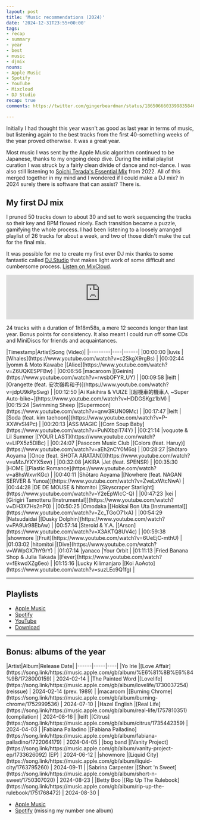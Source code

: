 ```yaml
---
layout: post
title: 'Music recommendations (2024)'
date: '2024-12-31T23:55+00:00'
tags:
- recap
- summary
- year
- best
- music
- djmix
nouns:
- Apple Music
- Spotify
- YouTube
- Mixcloud
- DJ Studio
recap: true
comments: https://twitter.com/gingerbeardman/status/1865066603399835846

---
```


Initially I had thought this year wasn't as good as last year in terms of music, but listening again to the best tracks from the first 40-something weeks of the year proved otherwise. It was a great year.

Most music I was sent by the Apple Music algorithm continued to be Japanese, thanks to my ongoing deep dive. During the initial playlist curation I was struck by a fairly clean divide of dance and not-dance. I was also still listening to [Soichi Terada's Essential Mix](https://www.mixcloud.com/musiclover1980/soichi-terada-essential-mix-2022-03-05/) from 2022. All of this merged together in my mind and I wondered if I could make a DJ mix? In 2024 surely there is software that can assist? There is.

## My first DJ mix

I pruned 50 tracks down to about 30 and set to work sequencing the tracks so their key and BPM flowed nicely. Each transition became a puzzle, gamifying the whole process. I had been listening to a loosely arranged playlist of 26 tracks for about a week, and two of those didn't make the cut for the final mix.

It was possible for me to create my first ever DJ mix thanks to some fantastic called [DJ.Studio](https://dj.studio) that makes light work of some difficult and cumbersome process. [Listen on MixCloud](https://www.mixcloud.com/gingerbeardman/2024/).

<iframe width="100%" height="120" src="https://player-widget.mixcloud.com/widget/iframe/?hide_cover=1&feed=%2Fgingerbeardman%2F2024%2F" frameborder="0" ></iframe>

24 tracks with a duration of 1h18m58s, a mere 12 seconds longer than last year. Bonus points for consistency. It also meant I could run off some CDs and MiniDiscs for friends and acquaintances.

<div class="table-wrapper" markdown="block">
|Timestamp|Artist|Song (Video)|
|---------|----|------|
|00:00:00 |luvis |[Whales](https://www.youtube.com/watch?v=c2SkgX9rgBs) |
|00:02:44 |yomm & Moto Kawabe |[Alice](https://www.youtube.com/watch?v=Z6UQKESPFBw) |
|00:06:56 |macaroom |[Geinin](https://www.youtube.com/watch?v=rwsbOFYR_UY) |
|00:09:58 |leift |[Orangette (feat. 安次嶺希和子)](https://www.youtube.com/watch?v=jdpU9kPpSwg) |
|00:12:50 |Ai Kakihira & VUIZE |[超機車的機車人 ~Super Auto-bike~](https://www.youtube.com/watch?v=HDDGSKgz1bM) |
|00:15:24 |Swimming Sheep |[Supermoon](https://www.youtube.com/watch?v=qnw3RUN09Mc) |
|00:17:47 |leift |[Soda (feat. kim taehoon)](https://www.youtube.com/watch?v=P-XXWvSl4Pc) |
|00:20:13 |ASS MAGIC |[Corn Soup Baby](https://www.youtube.com/watch?v=PuNXbziT74Y) |
|00:21:14 |voquote & Lil Summer |[YOUR LAST](https://www.youtube.com/watch?v=LlPX5z5DlBc) |
|00:24:07 |Pasocom Music Club |[Colors (feat. Haruy)](https://www.youtube.com/watch?v=aEh2nCY0M6o) |
|00:28:27 |Shōtaro Aoyama |[Once (feat. SHOTA ARATANI)](https://www.youtube.com/watch?v=uMzJYXYX5xw) |
|00:32:08 |AKIRA |Jet (feat. SPENSR) |
|00:35:30 |HOME |[Plastic Romance](https://www.youtube.com/watch?v=a8hsWxvrKGc) |
|00:40:11 |Shōtaro Aoyama |[Nowhere (feat. NAGAN SERVER & Yunoa)](https://www.youtube.com/watch?v=ZveLxWtcNwA) |
|00:44:28 |DE DE MOUSE & hitomitoi |[Skyscraper Starlight](https://www.youtube.com/watch?v=Y2eEpWIcC-Q) |
|00:47:23 |kei |[Girigiri Tamotteru [Instrumental]](https://www.youtube.com/watch?v=DH3X7Hs2nP0) |
|00:50:25 |Omodaka |[Hokkai Bon Uta [Instrumental]](https://www.youtube.com/watch?v=Zc_TGoO71xA) |
|00:54:29 |Natsudaidai |[Dusky Dolphin](https://www.youtube.com/watch?v=PA9Ur98EbAw) |
|00:57:14 |Steroid & Y.A. |[Arson](https://www.youtube.com/watch?v=X3AKTQ8UV4c) |
|00:59:38 |showmore |[Fruit](https://www.youtube.com/watch?v=6UeEjC-mthU) |
|01:03:02 |hitomitoi |[Dive](https://www.youtube.com/watch?v=WWpGX7hY9rY) |
|01:07:14 |yanaco |Your Orbit |
|01:11:13 |Fried Banana Shop & Julia Takada |[Fever](https://www.youtube.com/watch?v=fEkwdXZg6eo) |
|01:15:16 |Lucky Kilimanjaro |[Koi AoAoto](https://www.youtube.com/watch?v=suzLEc9Q1fg) |

</div>

----

## Playlists

- [Apple Music](https://music.apple.com/gb/playlist/japanese-best-of-2024/pl.u-KRzZBtDLoK2)
- [Spotify](https://open.spotify.com/playlist/7ruaRCzShrcfzKsy4GaYzm)
- [YouTube](https://www.youtube.com/playlist?list=PLfF-zlMNYMd9Vlb7l3uCwQO_eh2VTAtc_)
- [Download](https://mega.nz/folder/UkokGISS#zZHaUOzcD1KmNY_yNbzwXQ)

----

## Bonus: albums of the year

<div class="table-wrapper" markdown="block">
|Artist|Album|Release Date|
|------|-----|----|
|Yo Irie |[Love Affair](https://song.link/https://music.apple.com/gb/album/%E6%81%8B%E6%84%9B/1728000159) | 2024-02-14 |
|The Painted Word |[Lovelife](https://song.link/https://music.apple.com/gb/album/lovelife/1730037254) (reissue) | 2024-02-14 (prev. 1989) |
|macaroom |[Burning Chrome](https://song.link/https://music.apple.com/gb/album/burning-chrome/1752999536) | 2024-07-10 |
|Hazel English |[Real Life](https://song.link/https://music.apple.com/gb/album/real-life/1757810351) (compilation) | 2024-08-16 |
|leift |[Citrus](https://song.link/https://music.apple.com/gb/album/citrus/1735442359) | 2024-04-03 |
|Fabiana Palladino |[Fabiana Palladino](https://song.link/https://music.apple.com/gb/album/fabiana-palladino/1722064179) | 2024-04-05 |
|bog band |[Vanity Project](https://song.link/https://music.apple.com/gb/album/vanity-project-ep/1733626092) (EP) | 2024-06-12 |
|showmore |[Liquid City](https://song.link/https://music.apple.com/gb/album/liquid-city/1763795260) | 2024-09-11 |
|Sabrina Carpenter |[Short 'n Sweet](https://song.link/https://music.apple.com/gb/album/short-n-sweet/1750307020) | 2024-08-23 |
|Betty Boo |[Rip Up The Rulebook](https://song.link/https://music.apple.com/gb/album/rip-up-the-rulebook/1751768472) | 2024-08-30 |

</div>

- [Apple Music](https://music.apple.com/gb/playlist/albums-2024/pl.u-NPjBpI04jA1)
- [Spotify](https://open.spotify.com/playlist/1xCNxwzvSnV6EUIdcYtc3N?si=6LBNJrmVRE6nTPfJJdoHsQ&pi=e-VbDFOL0PR2GH) (missing my number one album)

